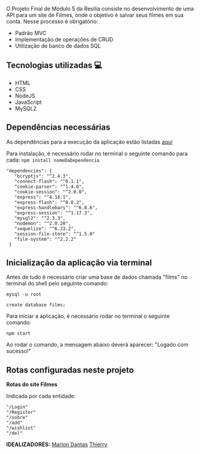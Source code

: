 O Projeto Final de Módulo 5 da Resilia consiste no desenvolvimento de uma API para um site de Filmes, onde o objetivo é salvar seus filmes em sua conta. Nesse processo é obrigatório:
- Padrão MVC
- Implementação de operações de CRUD
- Utilização de banco de dados SQL

## Tecnologias utilizadas :computer:
- HTML
- CSS
- NodeJS
- JavaScript
- MySQL2

## Dependências necessárias  
 As dependências para a execução da aplicação estão listadas [aqui](https://github.com/Marlon-Dantas/projeto-grupo-mod5/filmesApi/package.json)
 
 Para instalação, é necessário rodar no terminal o seguinte comando para cada: ``` npm install nomeDaDependencia ```

 ```
 "dependencies": {
    "bcryptjs": "^2.4.3",
    "connect-flash": "^0.1.1",
    "cookie-parser": "^1.4.6",
    "cookie-session": "^2.0.0",
    "express": "^4.18.1",
    "express-flash": "^0.0.2",
    "express-handlebars": "^6.0.6",
    "express-session": "^1.17.3",
    "mysql2": "^2.3.3",
    "nodemon": "^2.0.20",
    "sequelize": "^6.23.2",
    "session-file-store": "^1.5.0"
    "file-system": "^2.2.2"
  } 
  ```


## Inicialização da aplicação via terminal 

Antes de tudo é necessário criar uma base de dados chamada "films" no terminal do shell pelo seguinte comando:

```
mysql -u root

create database films;
```

Para iniciar a aplicação, é necessário rodar no terminal o seguinte comando:
```
npm start
```
Ao rodar o comando, a mensagem abaixo deverá aparecer:
"Logado com sucesso!"

## Rotas configuradas neste projeto 

**Rotas do site Filmes**

Indicada por cada entidade:
```
"/Login"
"/Register"
"/sobre"
"/add"
"/wishlist"
"/del"
```

**IDEALIZADORES:**
[Marlon Dantas](https://github.com/Marlon-Dantas)
[Thierry](https://github.com/FunBr0007)
